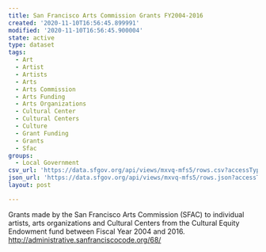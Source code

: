 ```yaml
---
title: San Francisco Arts Commission Grants FY2004-2016
created: '2020-11-10T16:56:45.899991'
modified: '2020-11-10T16:56:45.900004'
state: active
type: dataset
tags:
  - Art
  - Artist
  - Artists
  - Arts
  - Arts Commission
  - Arts Funding
  - Arts Organizations
  - Cultural Center
  - Cultural Centers
  - Culture
  - Grant Funding
  - Grants
  - Sfac
groups:
  - Local Government
csv_url: 'https://data.sfgov.org/api/views/mxvq-mfs5/rows.csv?accessType=DOWNLOAD'
json_url: 'https://data.sfgov.org/api/views/mxvq-mfs5/rows.json?accessType=DOWNLOAD'
layout: post

---
```

Grants made by the San Francisco Arts Commission (SFAC) to individual artists, arts organizations and Cultural Centers from the Cultural Equity Endowment fund between Fiscal Year 2004 and 2016. http://administrative.sanfranciscocode.org/68/
